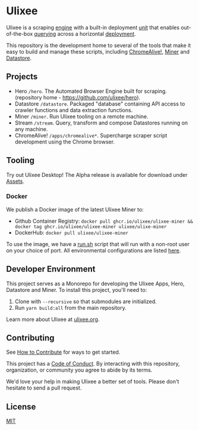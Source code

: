 # Ulixee

Ulixee is a scraping [engine][hero] with a built-in deployment [unit][datastore] that enables out-of-the-box [querying][stream] across a horizontal [deployment][miner].

This repository is the development home to several of the tools that make it easy to build and manage these scripts, including [ChromeAlive!](apps/chromealive), [Miner][miner] and [Datastore][datastore].

## Projects

- Hero `/hero`. The Automated Browser Engine built for scraping. (repository home - https://github.com/ulixee/hero).
- Datastore `/datastore`. Packaged "database" containing API access to crawler functions and data extraction functions.
- Miner `/miner`. Run Ulixee tooling on a remote machine.
- Stream `/stream`. Query, transform and compose Datastores running on any machine.
- ChromeAlive! `/apps/chromealive*`. Supercharge scraper script development using the Chrome browser.

## Tooling

Try out Ulixee Desktop! The Alpha release is available for download under [Assets](https://github.com/ulixee/platform/releases/latest).

### Docker

We publish a Docker image of the latest Ulixee Miner to:
- Github Container Registry: `docker pull ghcr.io/ulixee/ulixee-miner && docker tag ghcr.io/ulixee/ulixee-miner ulixee/ulixe-miner`
- DockerHub: `docker pull ulixee/ulixee-miner`

To use the image, we have a [run.sh](./miner/tools/docker/run.sh) script that will run with a non-root user on your choice of port. All environmental configurations are listed [here](./miner/main/.env.defaults).

## Developer Environment

This project serves as a Monorepo for developing the Ulixee Apps, Hero, Datastore and Miner. To install this project, you'll need to:

1. Clone with `--recursive` so that submodules are initialized.
2. Run `yarn build:all` from the main repository.

Learn more about Ulixee at [ulixee.org](https://ulixee.org).

## Contributing

See [How to Contribute](https://ulixee.org/how-to-contribute) for ways to get started.

This project has a [Code of Conduct](https://ulixee.org/code-of-conduct). By interacting with this repository, organization, or community you agree to abide by its terms.

We'd love your help in making Ulixee a better set of tools. Please don't hesitate to send a pull request.

## License

[MIT](LICENSE.md)

[hero]: https://github.com/ulixee/hero
[datastore]: datastore
[stream]: ./
[miner]: miner
